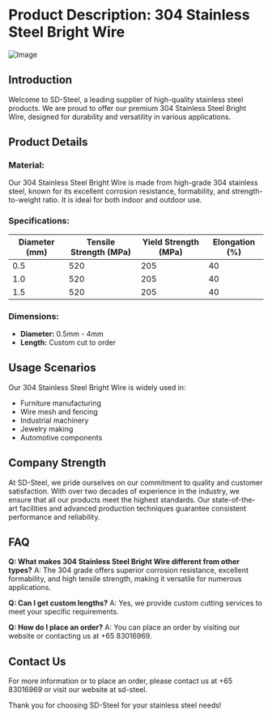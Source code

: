 # Product Description: 304 Stainless Steel Bright Wire

![Image](https://github.com/user-attachments/assets/2567258e-e124-4816-932d-1809bd27ef0b)

## Introduction
Welcome to SD-Steel, a leading supplier of high-quality stainless steel products. We are proud to offer our premium 304 Stainless Steel Bright Wire, designed for durability and versatility in various applications.

## Product Details
### Material:
Our 304 Stainless Steel Bright Wire is made from high-grade 304 stainless steel, known for its excellent corrosion resistance, formability, and strength-to-weight ratio. It is ideal for both indoor and outdoor use.

### Specifications:

| Diameter (mm) | Tensile Strength (MPa) | Yield Strength (MPa) | Elongation (%) |
|---------------|------------------------|----------------------|----------------|
| 0.5           | 520                    | 205                  | 40             |
| 1.0           | 520                    | 205                  | 40             |
| 1.5           | 520                    | 205                  | 40             |

### Dimensions:
- **Diameter:** 0.5mm - 4mm
- **Length:** Custom cut to order

## Usage Scenarios
Our 304 Stainless Steel Bright Wire is widely used in:
- Furniture manufacturing
- Wire mesh and fencing
- Industrial machinery
- Jewelry making
- Automotive components

## Company Strength
At SD-Steel, we pride ourselves on our commitment to quality and customer satisfaction. With over two decades of experience in the industry, we ensure that all our products meet the highest standards. Our state-of-the-art facilities and advanced production techniques guarantee consistent performance and reliability.

## FAQ
**Q: What makes 304 Stainless Steel Bright Wire different from other types?**
A: The 304 grade offers superior corrosion resistance, excellent formability, and high tensile strength, making it versatile for numerous applications.

**Q: Can I get custom lengths?**
A: Yes, we provide custom cutting services to meet your specific requirements.

**Q: How do I place an order?**
A: You can place an order by visiting our website or contacting us at +65 83016969.

## Contact Us
For more information or to place an order, please contact us at +65 83016969 or visit our website at  sd-steel.

Thank you for choosing SD-Steel for your stainless steel needs!